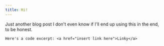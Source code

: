 ```yaml
---
title: Hi!
---
```

Just another blog post I don't even know if I'll end up using this in the end, to be honest.

`Here's a code excerpt: <a href="insert link here">Linky</a>`

